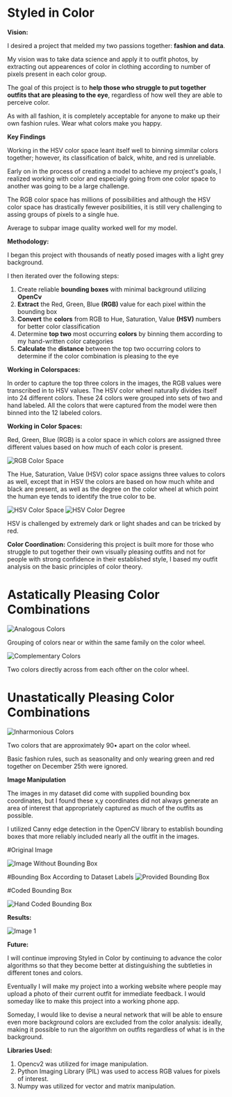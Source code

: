  # Styled in Color

**Vision:**

I desired a project that melded my two passions together: **fashion and data**.

My vision was to take data science and apply it to outfit photos, by extracting out appearences of color in clothing according to number of pixels present in each color group. 

The goal of this project is to **help those who struggle to put together outfits that are pleasing to the eye**, regardless of how well they are able to perceive color.

As with all fashion, it is completely acceptable for anyone to make up their own fashion rules. Wear what colors make you happy.

**Key Findings**

Working in the HSV color space leant itself well to binning simmilar colors together; however, its classification of balck, white, and red is unreliable. 

Early on in the process of creating a model to achieve my project's goals, I realized working with color and especially going from one color space to another was going to be a large challenge. 

The RGB color space has millions of possibilities and although the HSV color space has drastically fewever posibilities, it is still very challenging to assing groups of pixels to a single hue. 

Average to subpar image quality worked well for my model. 

**Methodology:**

I began this project with thousands of neatly posed images with a light grey background. 

I then iterated over the following steps:

1. Create reliable **bounding boxes** with minimal background utilizing **OpenCv** 
2. **Extract** the Red, Green, Blue **(RGB)** value for each pixel within the bounding box
3. **Convert** the **colors** from RGB to Hue, Saturation, Value **(HSV)** numbers for better color classification
4. Determine **top two** most occurring **colors** by binning them according to my hand-written color categories
5. **Calculate** the **distance** between the top two occurring colors to determine if the color combination is pleasing to the eye 


**Working in Colorspaces:**

  In order to capture the top three colors in the images, the RGB values were transcribed in to HSV values. The HSV color wheel naturally divides itself into 24 different colors. These 24 colors were grouped into sets of two and hand labeled. All the colors that were captured from the model were then binned into the 12 labeled colors.

**Working in Color Spaces:**

Red, Green, Blue (RGB) is a color space in which colors are assigned three different values based on how much of each color is present. 

![RGB Color Space](https://github.com/NRahm/styled_in_color/blob/master/data/read_me_photos/RGB_color_solid_cube.png)

The Hue, Saturation, Value (HSV) color space assigns three values to colors as well, except that in HSV the colors are based on how much white and black are present, as well as the degree on the color wheel at which point the human eye tends to identify the true color to be. 

![HSV Color Space](https://github.com/NRahm/styled_in_color/blob/master/data/read_me_photos/HSV_color_solid_cube.png)
![HSV Color Degree](https://github.com/NRahm/styled_in_color/blob/master/data/read_me_photos/hue_values.png)

HSV is challenged by extremely dark or light shades and can be tricked by red. 

**Color Coordination:**
Considering this project is built more for those who struggle to put together their own visually pleasing outfits and not for people with strong confidence in their established style, I based my outfit analysis on the basic principles of color theory.

# Astatically Pleasing Color Combinations

![Analogous Colors](https://github.com/NRahm/styled_in_color/blob/master/data/read_me_photos/analogous_colors.png)



Grouping of colors near or within the same family on the color wheel.



![Complementary Colors](https://github.com/NRahm/styled_in_color/blob/master/data/read_me_photos/complementary_colors.png)



Two colors directly across from each ofther on the color wheel.




# Unastatically Pleasing Color Combinations

![Inharmonious Colors](https://github.com/NRahm/styled_in_color/blob/master/data/read_me_photos/non_complementary_colors.png)



Two colors that are approximately 90• apart on the color wheel.

Basic fashion rules, such as seasonality and only wearing green and red together on December 25th were ignored.

**Image Manipulation**

The images in my dataset did come with supplied bounding box coordinates, but I found these x,y coordinates did not always generate an area of interest that appropriately captured as much of the outfits as possible.

I utilized Canny edge detection in the OpenCV library to establish bounding boxes that more reliably included nearly all the outfit in the images. 

#Original Image

![Image Without Bounding Box](https://github.com/NRahm/styled_in_color/blob/master/data/read_me_photos/raw_image.jpg)

#Bounding Box According to Dataset Labels
![Provided Bounding Box](https://github.com/NRahm/styled_in_color/blob/master/data/read_me_photos/provided_bb.jpg)

#Coded Bounding Box

![Hand Coded Bounding Box](https://github.com/NRahm/styled_in_color/blob/master/data/read_me_photos/coded_bg.png)

**Results:**

![Image 1](https://github.com/NRahm/styled_in_color/blob/master/data/read_me_photos/05_7_additional.jpg)



**Future:**

I will continue improving Styled in Color by continuing to advance the color algorithms so that they become better at distinguishing the subtleties in different tones and colors.

Eventually I will make my project into a working website where people may upload a photo of their current outfit for immediate feedback. I would someday like to make this project into a working phone app.

Someday, I would like to devise a neural network that will be able to ensure even more background colors are excluded from the color analysis: ideally, making it possible to run the algorithm on outfits regardless of what is in the background.

**Libraries Used:**

  1. Opencv2 was utilized for image manipulation.
  2. Python Imaging Library (PIL) was used to access RGB values for pixels of interest.
  3. Numpy was utilized for vector and matrix manipulation.